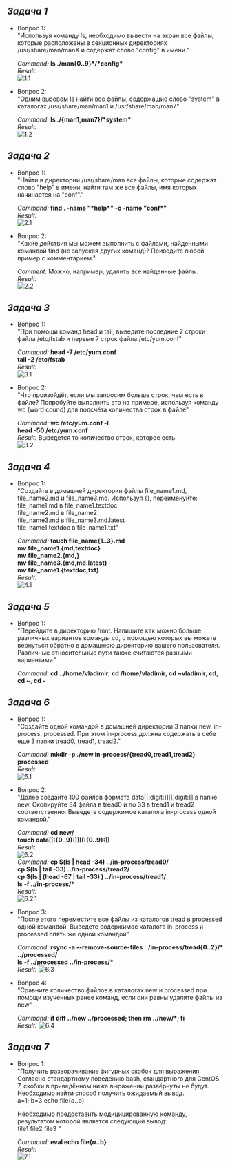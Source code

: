 ## _Задача 1_

- Вопрос 1:  
  "Используя команду ls, необходимо вывести на экран все файлы, которые расположены в секционных директориях /usr/share/man/manX и содержат слово "config" в имени."  
  
  _Command:_ __ls ./man{0..9}\*/\*config\*__  
  _Result:_  
  ![1.1](img/1.1.png)
  
- Вопрос 2:  
  "Одним вызовом ls найти все файлы, содержащие слово "system" в каталогах /usr/share/man/man1 и /usr/share/man/man7"  
  
  _Command:_ __ls ./{man1,man7}/\*system\*__    
  _Result:_  
  ![1.2](img/1.2.png)
  
  
## _Задача 2_

- Вопрос 1:  
  "Найти в директории /usr/share/man все файлы, которые содержат слово "help" в имени, найти там же все файлы, имя которых начинается на "conf"."  
  
  _Command:_ __find .  -name "\*help\*" -o -name "conf\*"__  
  _Result:_  
  ![2.1](img/2.1.png)
  
- Вопрос 2:  
  "Какие действия мы можем выполнить с файлами, найденными командой find (не запуская других команд)? Приведите любой пример с комментарием."  
  
  _Comment:_ Можно, например, удалить все найденные файлы.  
  _Result:_  
  ![2.2](img/2.2.png)
  
  
## _Задача 3_

- Вопрос 1:  
  "При помощи команд head и tail, выведите последние 2 строки файла /etc/fstab и первые 7 строк файла /etc/yum.conf"  
  
  _Command:_ __head -7 /etc/yum.conf__  
                      __tail -2 /etc/fstab__  
  _Result:_  
  ![3.1](img/3.1.png)
  
- Вопрос 2:  
  "Что произойдёт, если мы запросим больше строк, чем есть в файле? Попробуйте выполнить это на примере, используя команду wc (word cound) для подсчёта количества строк в файле"  
  
  _Command:_ __wc /etc/yum.conf -l__  
                      __head -50 /etc/yum.conf__  
  _Result:_ Выведется то количество строк, которое есть.  
  ![3.2](img/3.2.png)  
  
  
## _Задача 4_

- Вопрос 1:  
  "Создайте в домашней директории файлы file_name1.md, file_name2.md и file_name3.md. Используя {}, переименуйте:  
  file_name1.md в file_name1.textdoc  
  file_name2.md в file_name2  
  file_name3.md в file_name3.md.latest  
  file_name1.textdoc в file_name1.txt"    
  
  _Command:_ __touch file_name{1..3}.md__  
                      __mv file_name1.{md,textdoc}__  
                      __mv file_name2.{md,}__  
                      __mv file_name3.{md,md.latest}__  
                      __mv file_name1.{textdoc,txt}__  					     
  _Result:_  
  ![4.1](img/4.1.png)
  
  
## _Задача 5_

- Вопрос 1:  
  "Перейдите в директорию /mnt. Напишите как можно больше различных вариантов команды cd, с помощью которых вы можете вернуться обратно в домашнюю директорию вашего пользователя. Различные относительные пути также считаются разными вариантами."  
  
  _Command:_ __cd ../home/vladimir__,  __cd /home/vladimir__,  __cd ~vladimir__,  __cd__, **cd \~**,  **cd -**  
					       
  
## _Задача 6_

- Вопрос 1:  
  "Создайте одной командой в домашней директории 3 папки new, in-process, processed. При этом in-process должна содержать в себе еще 3 папки tread0, tread1, tread2."  
  
  _Command:_ __mkdir -p ./new in-process/{tread0,tread1,tread2} processed__      
  _Result:_  
  ![6.1](img/6.1.png)
  
- Вопрос 2:  
  "Далее создайте 100 файлов формата data\[\[:digit:\]\]\[\[:digit:\]\] в папке new. Скопируйте 34 файла в tread0 и по 33 в tread1 и tread2 соответственно. Выведете содержимое каталога in-process одной командой."  
  
  _Command:_ __cd new/__  
                      __touch data\[\[:{0..9}:\]\]\[\[:{0..9}:\]\]__  
  _Result:_  		   
  ![6.2](img/6.2.png)  				   
  _Command:_ __cp $(ls | head -34)  ../in-process/tread0/__  
					    __cp $(ls | tail -33)  ../in-process/tread2/__  
					    __cp $(ls | (head -67 | tail -33) )  ../in-process/tread1/__  
					    __ls -f ../in-process/*__    
  _Result:_  
  ![6.2.1](img/6.2.1.png)
  
- Вопрос 3:  
  "После этого переместите все файлы из каталогов tread в processed одной командой. Выведете содержимое каталога in-process и processed опять же одной командой"  
  
  _Command:_ __rsync -a --remove-source-files ../in-process/tread{0..2}/* ../processed/__  
  __ls -f ../processed ../in-process/\*__    
  _Result:_
  ![6.3](img/6.3.png)  

- Вопрос 4:  
  "Сравните количество файлов в каталогах new и processed при помощи изученных ранее команд, если они равны удалите файлы из new"  
  
  _Command:_ __if diff ../new ../processed; then rm ../new/*; fi__    
  _Result:_
  ![6.4](img/6.4.png)  
  
  
## _Задача 7_

- Вопрос 1:  
  "Получить разворачивание фигурных скобок для выражения. Согласно стандартному поведению bash, стандартного для CentOS 7, скобки в приведённом ниже выражении развёрнуты не будут. Необходимо найти способ получить ожидаемый вывод.  
  a=1; b=3
  echo file{$a..$b}  
  
  Необходимо предоставить модицицированную команду, результатом которой является следующий вывод:   
   file1 file2 file3 "  
  
  _Command:_ __eval echo file{$a..$b}__      
  _Result:_  
  ![7.1](img/7.1.png)  






